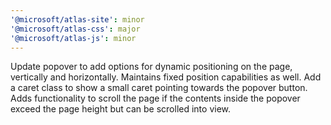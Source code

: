 ```yaml
---
'@microsoft/atlas-site': minor
'@microsoft/atlas-css': major
'@microsoft/atlas-js': minor
---
```


Update popover to add options for dynamic positioning on the page, vertically and horizontally. Maintains fixed position capabilities as well. Add a caret class to show a small caret pointing towards the popover button. Adds functionality to scroll the page if the contents inside the popover exceed the page height but can be scrolled into view.
